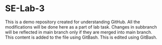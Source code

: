 # SE-Lab-3
This is a demo repository created for understanding GitHub. All the modifications will be done here as a part of lab task.
Changes in subbranch will be reflected in main branch only if they are merged into main branch. This content is added to the file using GitBash. This is edited using GitBash.
